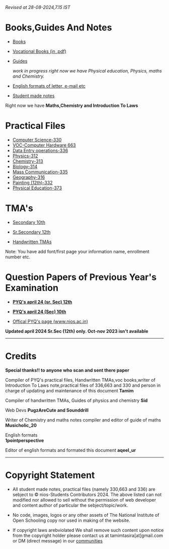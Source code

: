 *Revised at
28-08-2024,7.15 IST*
# Books,Guides And Notes

- [Books](https://nios.ac.in/online-course-material.aspx)

- [Vocational Books (in .pdf)](https://drive.google.com/drive/folders/10yjMKD5XLDjPqNbYba6V1L-EvabkRTi)

- [Guides](https://drive.google.com/drive/folders/1Y4fr5EDyuxpoapeeQHkqvkki11fdBeZV)

  *work in progress right now we have Physical education, Physics, maths and  Chemistry.*
- [English formats of letter, e-mail etc](https://drive.google.com/file/d/16_x7g3z3xabTg_a1eRRZBhVV8LLhFiD1/view?usp=drivesdk)

- [Student made notes](https://drive.google.com/drive/folders/1vXLyIQTRAoP_jEQ0eZRUijmr0Wnux_dn)

Right now we have **Maths,Chemistry and Introduction To Laws**

# Practical Files 

- [Computer Science-330](https://drive.google.com/drive/folders/11q-CZ_ZrJzB3wU-klxCRyhASJv_VIoQ_)
- [VOC-Computer Hardware
663](https://drive.google.com/drive/folders/11eGz1VegBsV__1TscayN7ATEHLTkF04O)
- [Data Entry operations-336](https://drive.google.com/drive/folders/11mK_9Yh_m6UkxUXbic-We-H6SNwUCMDd)
- [Physics-312](https://drive.google.com/file/d/1B9Yh26xWQt3eFkhQK-nzPKMMVIPkqZ5r/view?usp=drivesdk)
- [Chemistry-313](https://drive.google.com/file/d/1B9TzkCS1fOwDLkYGRB_2pfO2ThQ9fJNP/view?usp=drivesdk)
- [Biology-314](https://drive.google.com/file/d/1B9tbmsOODQAoU8PWchWjCT801nsQR37k/view?usp=drivesdk)
- [Mass Communication-335](https://drive.google.com/file/d/10MQXshxbdzUpaDKg1AQ1YELTH5g0ixv1/view?usp=drivesdk)
- [Geography-316](https://drive.google.com/file/d/1BdssxglXR_rF4UaQrsI3g_P9kazh7Ty8/view?usp=drivesdk)
- [Painting (12th)-332](https://drive.google.com/file/d/1cNMc3Cs83zRhLMpjqmiwg_t-hb8QFEw1/view?usp=drivesdk)
- [Physical Education-373](https://drive.google.com/file/d/1eIvdEYEIBClLFyMGLcggA8Zd8pbil0vw/view?usp=drivesdk)
# TMA's
- [Secondary 10th](https://drive.google.com/drive/folders/1jvxqUL-eb--M7UuknJfnYwwLbWdYifCB)


- [Sr.Secondary 12th](https://drive.google.com/drive/folders/1lgKI4azmOY9-DN0Zln9z8rwQw7pZ3mGq)

- [Handwritten TMAs](https://drive.google.com/drive/folders/1eFHUKAtpzh-rBjDm4k4zfn3_AZmu0Byh)

Note: You have add font/first page your information name, enrollment number etc.
# Question Papers of Previous Year's Examination
- [**PYQ's april 24 (sr. Sec) 12th**](https://drive.google.com/drive/folders/1pPiI4xloWBmxJ05zej-b-WDO2KzyKlnr)

- [**PYQ's april 24 (Sec) 10th**](https://drive.google.com/drive/folders/1TeVxkTpZndUQNLPmUMGjQaekqa6-D7QC) 

- [Offical PYQ's page (www.nios.ac.in)](https://nios.ac.in/student-information-section/question-paper-of-previous-year-examination-academic.aspx)

**Updated april 2024 Sr.Sec (12th) only. Oct-nov 2023 isn't available**
_______________
# Credits 

**Special thanks!! to anyone who scan and sent there paper**

Compiler of PYQ's practical files, Handwritten TMAs,voc books,writer of Introduction To Laws note,practical files of 336,663 and 330 and person in charge of updating and maintenance of this document 
**Tamim**

Compiler of handwritten TMAs, Guides of physics and chemistry
**Sid**

Web Devs 
**PugzAreCute and Sounddrill**

Writer of Chemistry and maths notes compiler and editor of guide of maths 
**Musicholic_20**

English formats             
**1pointperspective**

Editor of english formats and formated this document 
**aqeel_ur**

_______________

# Copyright Statement

* All  student made notes, practical files (namely 330,663 and 336) are sebject to © nios-Students Contributors 2024. The above listed can not
modified nor allowed to sell without the permission of web developer and content author of particular the sebject/topic/work.

* No code, images, logos or any other assets of The National
Institute of Open Schooling copy nor used in making of the website.
* If copyright laws arebviolated 
We shall remove such content upon notice from the copyright holder please contact us at tamimtasira[at]gmail.com or DM (direct message) in our [communities](https://nios-students.pages.dev/wikiGet_Help)